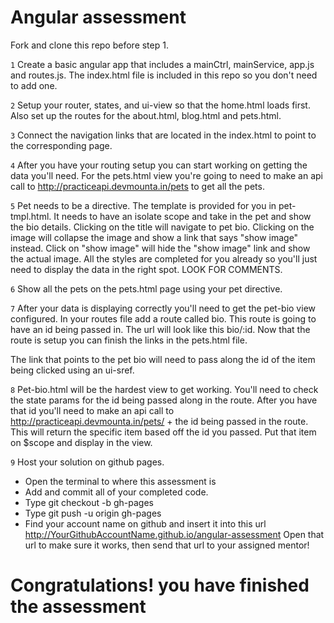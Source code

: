 # Angular assessment

Fork and clone this repo before step 1.

``1``
 Create a basic angular app that includes a mainCtrl, mainService, app.js and routes.js. The index.html file is included in this repo so you don't need to add one.

``2``
 Setup your router, states, and ui-view so that the home.html loads first. Also set up the routes for the about.html, blog.html and pets.html.

``3``
 Connect the navigation links that are located in the index.html to point to the corresponding page.

``4``
 After you have your routing setup you can start working on getting the data you'll need.
 For the pets.html view you're going to need to make an api call to http://practiceapi.devmounta.in/pets to get all the pets.

 ``5``
 Pet needs to be a directive.  The template is provided for you in pet-tmpl.html.
 It needs to have an isolate scope and take in the pet and show the bio details.
 Clicking on the title will navigate to pet bio.
 Clicking on the image will collapse the image and show a link that says "show image" instead.  Click on "show image" will hide the "show image" link and show the actual image.
 All the styles are completed for you already so you'll just need to display the data in the right spot. LOOK FOR COMMENTS.

 ``6``
 Show all the pets on the pets.html page using your pet directive.

 ``7``
 After your data is displaying correctly you'll need to get the pet-bio view configured.
 In your routes file add a route called bio. This route is going to have an id being passed in. The url will look like this bio/:id.
 Now that the route is setup you can finish the links in the pets.html file.

 The link that points to the pet bio will need to pass along the id of the item being clicked using an ui-sref.

``8``
Pet-bio.html will be the hardest view to get working. You'll need to check the state params for the id being passed along in the route.
After you have that id you'll need to make an api call to http://practiceapi.devmounta.in/pets/ + the id being passed in the route.
This will return the specific item based off the id you passed.
Put that item on $scope and display in the view.

``9``
Host your solution on github pages.
* Open the terminal to where this assessment is
* Add and commit all of your completed code.
* Type git checkout -b gh-pages
* Type git push -u origin gh-pages
* Find your account name on github and insert it into this url http://YourGithubAccountName.github.io/angular-assessment
Open that url to make sure it works, then send that url to your assigned mentor!

# Congratulations! you have finished the assessment
